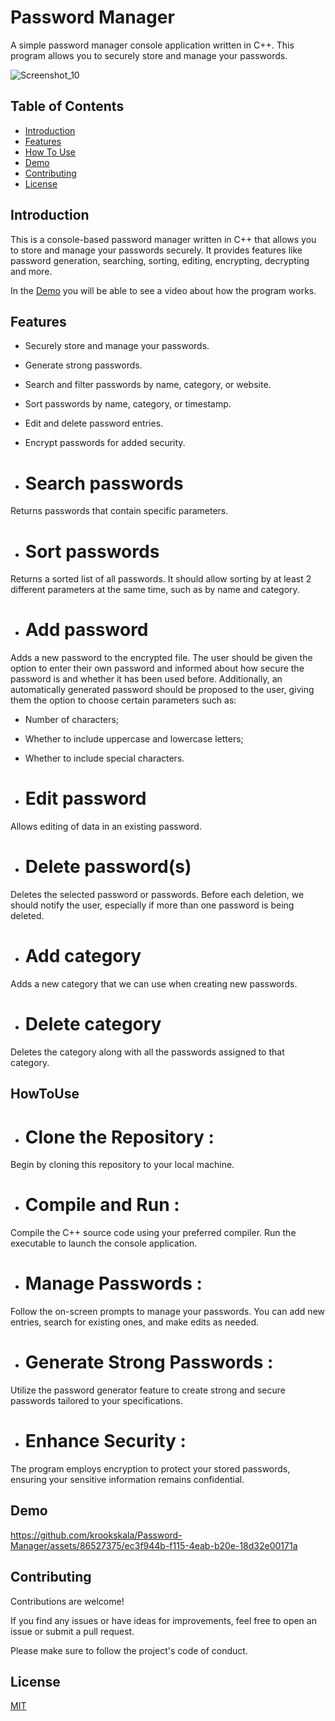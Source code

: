 # Password Manager

A simple password manager console application written in C++. This program allows you to securely store and manage your passwords.

![Screenshot_10](https://github.com/krookskala/Password-Manager/assets/86527375/286114af-60df-434c-8ede-48127f235f2b)


## Table of Contents

- [Introduction](#introduction)
- [Features](#features)
- [How To Use](#howtouse)
- [Demo](#demo)
- [Contributing](#contributing)
- [License](#license)

## Introduction

This is a console-based password manager written in C++ that allows you to store and manage your passwords securely. It provides features like password generation, searching, sorting, editing, encrypting, decrypting and more.

In the  [Demo](#demo) you will be able to see a video about how the program works.
## Features

- Securely store and manage your passwords.
- Generate strong passwords.
- Search and filter passwords by name, category, or website.
- Sort passwords by name, category, or timestamp.
- Edit and delete password entries.
- Encrypt passwords for added security.

- # Search passwords 
Returns passwords that contain specific parameters.

- # Sort passwords 
Returns a sorted list of all passwords. It should allow sorting by at least 2 different parameters at the same time, such as by name and category.

- # Add password 
Adds a new password to the encrypted file. The user should be given the option to enter their own password and informed about how secure the password is and whether it has been used before. Additionally, an automatically generated password should be proposed to the user, giving them the option to choose certain parameters such as:

- Number of characters;
- Whether to include uppercase and lowercase letters;
- Whether to include special characters.

- # Edit password 
 Allows editing of data in an existing password.

- # Delete password(s) 
Deletes the selected password or passwords. Before each deletion, we should notify the user, especially if more than one password is being deleted.

- # Add category 
Adds a new category that we can use when creating new passwords.

- # Delete category 
Deletes the category along with all the passwords assigned to that category.


## HowToUse

- # Clone the Repository : 
Begin by cloning this repository to your local machine.

- # Compile and Run : 
Compile the C++ source code using your preferred compiler. Run the executable to launch the console application.

- # Manage Passwords : 
Follow the on-screen prompts to manage your passwords. You can add new entries, search for existing ones, and make edits as needed.

- # Generate Strong Passwords : 
Utilize the password generator feature to create strong and secure passwords tailored to your specifications.

- # Enhance Security : 
The program employs encryption to protect your stored passwords, ensuring your sensitive information remains confidential.

## Demo

https://github.com/krookskala/Password-Manager/assets/86527375/ec3f944b-f115-4eab-b20e-18d32e00171a

## Contributing

Contributions are welcome! 

If you find any issues or have ideas for improvements, feel free to open an issue or submit a pull request. 

Please make sure to follow the project's code of conduct.


## License

[MIT](https://choosealicense.com/licenses/mit/)


